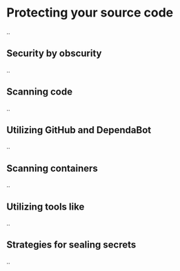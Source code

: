 # Protecting your source code

..

## Security by obscurity

..

## Scanning code

..

## Utilizing GitHub and DependaBot 

..

## Scanning containers

..

## Utilizing tools like 

..

## Strategies for sealing secrets

..